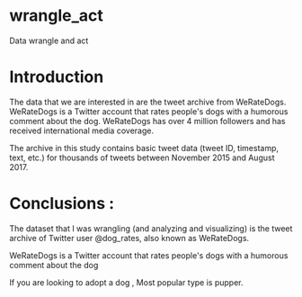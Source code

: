 # wrangle_act
Data wrangle and act

# Introduction

The data that we are interested in are the tweet archive from WeRateDogs. WeRateDogs is a Twitter account that rates people's dogs with a humorous comment about the dog. WeRateDogs has over 4 million followers and has received international media coverage.

The archive in this study contains basic tweet data (tweet ID, timestamp, text, etc.) for thousands of tweets between November 2015 and August 2017.
# Conclusions :
The dataset that I was wrangling (and analyzing and visualizing) is the tweet archive of Twitter user @dog_rates, also known as WeRateDogs.

WeRateDogs is a Twitter account that rates people's dogs with a humorous comment about the dog

If you are looking to adopt a dog , Most popular type is pupper.
